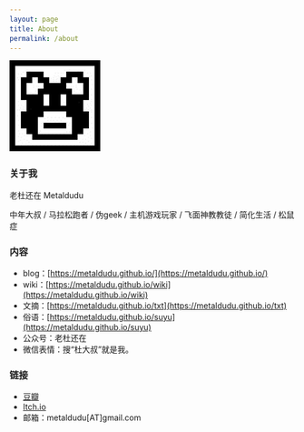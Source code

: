 ```yaml
---
layout: page
title: About
permalink: /about
---
```


![LOGO](/image/logo.jpg)

### 关于我

老杜还在 Metaldudu

中年大叔 / 马拉松跑者 / 伪geek / 主机游戏玩家 / 飞面神教教徒 / 简化生活 / 松鼠症

### 内容

- blog：[https://metaldudu.github.io/](https://metaldudu.github.io/)
- wiki：[https://metaldudu.github.io/wiki](https://metaldudu.github.io/wiki)
- 文摘：[https://metaldudu.github.io/txt](https://metaldudu.github.io/txt)
- 俗语：[https://metaldudu.github.io/suyu](https://metaldudu.github.io/suyu)
- 公众号：老杜还在
- 微信表情：搜“杜大叔”就是我。

### 链接

- [豆瓣](https://www.douban.com/people/metaldudu/)
- [Itch.io](https://metaldudu.itch.io/)
- 邮箱：metaldudu[AT]gmail.com
